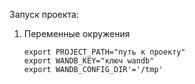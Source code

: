 

Запуск проекта:

1) Переменные окружения
   ```
   export PROJECT_PATH="путь к проекту"
   export WANDB_KEY="ключ wandb"
   export WANDB_CONFIG_DIR'='/tmp'
   ```